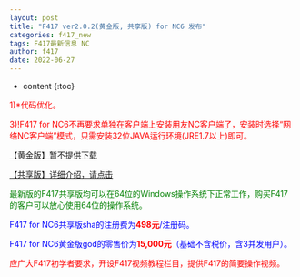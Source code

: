 ```yaml
---
layout: post
title: "F417 ver2.0.2(黄金版, 共享版) for NC6 发布"
categories: f417_new
tags: F417最新信息 NC
author: f417
date: 2022-06-27
---
```


* content
{:toc}



<p><font color="red">1)*代码优化。</font></p>

<p><font color="red">3)!F417 for NC6不再要求单独在客户端上安装用友NC客户端了，安装时选择“网络NC客户端”模式，只需安装32位JAVA运行环境(JRE1.7以上)即可。</font></p>


[【黄金版】暂不提供下载](/#)

[【共享版】详细介绍，请点击](/blog/f417_nc6_share)

<p><font color="green">最新版的F417共享版均可以在64位的Windows操作系统下正常工作，购买F417的客户可以放心使用64位的操作系统。</font></p>

<p><font color="blue">F417 for NC6共享版sha的注册费为<font color="red"><b>498元</b></font>/注册码。</font></p>

<p><font color="blue">F417 for NC6黄金版god的零售价为<font color="red"><b>15,000元</b></font>（基础不含税价，含3并发用户）。</font></p>

<p><font color="red">应广大F417初学者要求，开设F417视频教程栏目，提供F417的简要操作视频。</font></p>

